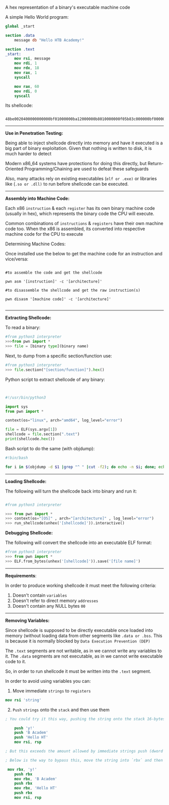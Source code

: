 
A hex representation of a binary's executable machine code

A simple Hello World program: 

```nasm
global _start

section .data
    message db "Hello HTB Academy!"

section .text
_start:
    mov rsi, message
    mov rdi, 1
    mov rdx, 18
    mov rax, 1
    syscall

    mov rax, 60
    mov rdi, 0
    syscall

``` 

Its shellcode: 

```shellcode

48be0020400000000000bf01000000ba12000000b8010000000f05b83c000000bf000000000f05
```

-------------------------------------------

**Use in Penetration Testing:**

Being able to inject shellcode directly into memory and have it executed is a big part of binary exploitation. Given that nothing is written to disk, it is much harder to detect

Modern x86_64 systems have protections for doing this directly, but Return-Oriented Programming/Chaining are used to defeat these safeguards

Also, many attacks rely on existing executables (`elf or .exe)` or libraries like (`.so or .dll)` to run before shellcode can be executed. 

-------------------------------------------

**Assembly into Machine Code:** 

Each x86 `instruction` & each `register` has its own binary machine code (usually in hex), which represents the binary code the CPU will execute.

Common combinations of `instructions` & `registers` have their own machine code too. When the x86 is assembled, its converted into respective machine code for the CPU to execute


Determining Machine Codes: 

Once installed use the below to get the machine code for an instruction and vice/versa: 

```shell

#to assemble the code and get the shellcode

pwn asm '[instruction]' -c '[architecture]'

#to disassemble the shellcode and get the raw instruction(s)

pwn disasm '[machine code]' -c '[architecture]'


```


-------------------------------------------

**Extracting Shellcode:** 

To read a binary:

```python
#from python3 interpreter
>>>from pwn import *
>>> file = [binary type](binary name)

```



Next, to dump from a specific section/function use: 

```python
#from python3 interpreter
>>> file.section("[section/function]").hex()

```


Python script to extract shellcode of any binary: 

```
```
```python

#!/usr/bin/python3

import sys
from pwn import *

context(os="linux", arch="amd64", log_level="error")

file = ELF(sys.argv[1])
shellcode = file.section(".text")
print(shellcode.hex())


```


Bash script to do the same (with objdump):

```bash
#!bin/bash

for i in $(objdump -d $1 |grep "^ " |cut -f2); do echo -n $i; done; echo;

```


-------------------------------------------

**Loading Shellcode:** 

The following will turn the shellcode back into binary and run it:

```python

#from python3 interpreter

>>> from pwn import *
>>> context(os="[OS]" , arch="[architecture]" , log_level="error")
>>> run_shellcode(unhex('[shellcode]')).interactive()

```


**Debugging Shellcode:** 

The following will convert the shellcode into an executable ELF format:

```python
#from python3 interpreter
>>> from pwn import *
>>> ELF.from_bytes(unhex('[shellcode]')).save('[file name]')

```


-------------------------------------------


**Requirements**: 

In order to produce working shellcode it must meet the following criteria: 

1. Doesn't contain `variables`
2. Doesn't refer to direct memory `addresses`
3. Doesn't contain any NULL bytes `00` 

-------------------------------------------

**Removing Variables:** 

Since shellcode is supposed to be directly executable once loaded into memory (without loading data from other segments like `.data or .bss`.  This is because it is normally blocked by `Data Execution Prevention (DEP)`

The `.text` segments are not writable, as in we cannot write any variables to it. The `.data` segments are not executable, as in we cannot write executable code to it. 

So, in order to run shellcode it must be written into the `.text` segment.

In order to avoid using variables you can: 

1. Move immediate `strings` to `registers`

```nasm
mov rsi 'string'
```

2. `Push` `strings` onto the `stack` and then use them

```nasm
; You could try it this way, pushing the string onto the stack 16-bytes at a time, backwards...

    push 'y!'
    push 'B Academ'
    push 'Hello HT'
    mov rsi, rsp

; But this exceeds the amount allowed by immediate strings push (dword's bound is 4-bytes)

; Below is the way to bypass this, move the string into `rbx` and then push `rbx` onto the `Stack`

 mov rbx, 'y!'
    push rbx
    mov rbx, 'B Academ'
    push rbx
    mov rbx, 'Hello HT'
    push rbx
    mov rsi, rsp
    
```

